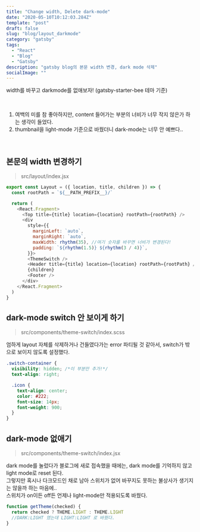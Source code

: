 ```yaml
---
title: "Change width, Delete dark-mode"
date: "2020-05-10T10:12:03.284Z"
template: "post"
draft: false
slug: "blog/layout_darkmode"
category: "gatsby"
tags:
  - "React"
  - "Blog"
  - "Gatsby"
description: "gatsby blog의 본문 width 변경, dark mode 삭제"
socialImage: ""
---
```



width를 바꾸고 darkmode를 없애보자! (gatsby-starter-bee 테마 기준)

<br>

1. 여백의 미를 참 좋아하지만, content 들어가는 부분의 너비가 너무 작지 않은가 하는 생각이 들었다.  
2. thumbnail을 light-mode 기준으로 바꿨더니 dark-mode는 너무 안 예쁘다..

<br>

## 본문의 width 변경하기
> src/layout/index.jsx

```js
export const Layout = ({ location, title, children }) => {
  const rootPath = `${__PATH_PREFIX__}/`

  return (
    <React.Fragment>
      <Top title={title} location={location} rootPath={rootPath} />
      <div
        style={{
          marginLeft: `auto`,
          marginRight: `auto`,
          maxWidth: rhythm(35), //여기 숫자를 바꾸면 너비가 변경된다!
          padding: `${rhythm(1.5)} ${rhythm(3 / 4)}`,
        }}>
        <ThemeSwitch />
        <Header title={title} location={location} rootPath={rootPath} />
        {children}
        <Footer />
      </div>
    </React.Fragment>
  )
}
```

## dark-mode switch 안 보이게 하기
> src/components/theme-switch/index.scss

엄하게 layout 자체를 삭제하거나 건들였다가는 error 파티될 것 같아서, switch가 밖으로 보이지 않도록 설정했다.
```css
.switch-container {
  visibility: hidden; /*이 부분만 추가!*/
  text-align: right;

  .icon {
    text-align: center;
    color: #222;
    font-size: 14px;
    font-weight: 900;
  }
}
```

## dark-mode 없애기
> src/components/theme-switch/index.jsx

dark mode를 눌렀다가 블로그에 새로 접속했을 때에는, dark mode를 기억하지 않고 light mode로 reset 된다.  
그렇지만 혹시나 다크모드인 채로 남아 스위치가 없어 바꾸지도 못하는 불상사가 생기지는 않을까 하는 마음에..  
스위치가 on이든 off든 언제나 light-mode만 적용되도록 바꿨다.
```js
function getTheme(checked) {
  return checked ? THEME.LIGHT : THEME.LIGHT  
  //DARK:LIGHT 였는데 LIGHT:LIGHT 로 바꿨다.
}
```
